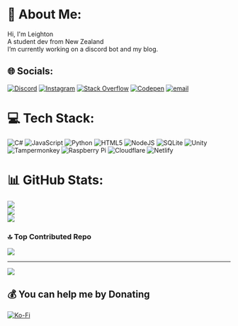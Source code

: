# 🪫 About Me:
Hi, I'm Leighton<br>A student dev from New Zealand<br>I’m currently working on a discord bot and my blog.


## 🌐 Socials:
[![Discord](https://img.shields.io/badge/Discord-%237289DA.svg?logo=discord&logoColor=white)](https://discord.gg/EJaCa7yp) [![Instagram](https://img.shields.io/badge/Instagram-%23E4405F.svg?logo=Instagram&logoColor=white)](https://instagram.com/leighton_075) [![Stack Overflow](https://img.shields.io/badge/-Stackoverflow-FE7A16?logo=stack-overflow&logoColor=white)](https://stackoverflow.com/users/28622808) [![Codepen](https://img.shields.io/badge/Codepen-000000?logo=codepen&logoColor=white)](https://codepen.io/leighton075) [![email](https://img.shields.io/badge/Email-D14836?logo=gmail&logoColor=white)](mailto:leighton@075.it.com) 

# 💻 Tech Stack:
![C#](https://img.shields.io/badge/c%23-%23239120.svg?style=for-the-badge&logo=csharp&logoColor=white) ![JavaScript](https://img.shields.io/badge/javascript-%23323330.svg?style=for-the-badge&logo=javascript&logoColor=%23F7DF1E) ![Python](https://img.shields.io/badge/python-3670A0?style=for-the-badge&logo=python&logoColor=ffdd54) ![HTML5](https://img.shields.io/badge/html5-%23E34F26.svg?style=for-the-badge&logo=html5&logoColor=white) ![NodeJS](https://img.shields.io/badge/node.js-6DA55F?style=for-the-badge&logo=node.js&logoColor=white) ![SQLite](https://img.shields.io/badge/sqlite-%2307405e.svg?style=for-the-badge&logo=sqlite&logoColor=white) ![Unity](https://img.shields.io/badge/unity-%23000000.svg?style=for-the-badge&logo=unity&logoColor=white) ![Tampermonkey](https://img.shields.io/badge/tampermonkey-%2300485B.svg?style=for-the-badge&logo=tampermonkey&logoColor=white) ![Raspberry Pi](https://img.shields.io/badge/-Raspberry_Pi-C51A4A?style=for-the-badge&logo=Raspberry-Pi) ![Cloudflare](https://img.shields.io/badge/Cloudflare-F38020?style=for-the-badge&logo=Cloudflare&logoColor=white) ![Netlify](https://img.shields.io/badge/netlify-%23000000.svg?style=for-the-badge&logo=netlify&logoColor=#00C7B7)
# 📊 GitHub Stats:
![](https://github-readme-stats.vercel.app/api?username=leighton075&theme=material-palenight&hide_border=false&include_all_commits=false&count_private=false)<br/>
![](https://github-readme-streak-stats.herokuapp.com/?user=leighton075&theme=material-palenight&hide_border=false)<br/>
![](https://github-readme-stats.vercel.app/api/top-langs/?username=leighton075&theme=material-palenight&hide_border=false&include_all_commits=false&count_private=false&layout=compact)

### 🔝 Top Contributed Repo
![](https://github-contributor-stats.vercel.app/api?username=leighton075&limit=5&theme=material-palenight&combine_all_yearly_contributions=true)

---
[![](https://visitcount.itsvg.in/api?id=leighton075&icon=0&color=5)](https://visitcount.itsvg.in)

  ## 💰 You can help me by Donating
  [![Ko-Fi](https://img.shields.io/badge/Ko--fi-F16061?style=for-the-badge&logo=ko-fi&logoColor=white)](https://ko-fi.com/leighton075) 

  
<!-- Proudly created with GPRM ( https://gprm.itsvg.in ) -->
